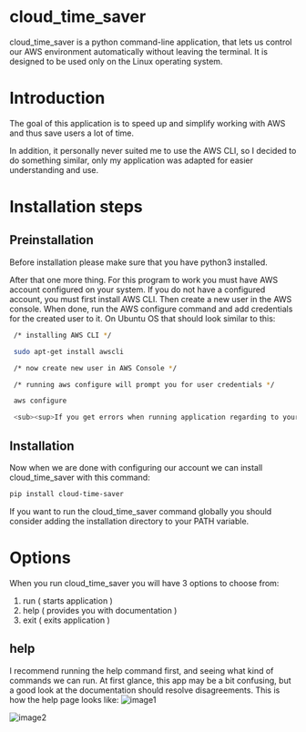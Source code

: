 # cloud_time_saver

cloud_time_saver is a python command-line application, that lets us control our AWS environment automatically without leaving the terminal.
It is designed to be used only on the Linux operating system.

# Introduction

The goal of this application is to speed up and simplify working with AWS and thus save users a lot of time.

In addition, it personally never suited me to use the AWS CLI, so I decided to do something similar, only my application was adapted for easier understanding and use.

# Installation steps

## Preinstallation 
Before installation please make sure that you have python3 installed.

After that one more thing. For this program to work you must have AWS account configured on your system.
If you do not have a configured account, you must first install AWS CLI.
Then create a new user in the AWS console. When done, run the AWS configure command and add credentials for the created user to it.
On Ubuntu OS that should look similar to this:
```bash
 /* installing AWS CLI */

 sudo apt-get install awscli

 /* now create new user in AWS Console */

 /* running aws configure will prompt you for user credentials */

 aws configure

 <sub><sup>If you get errors when running application regarding to your AWS User settings, you can run: pip3 install --upgrade awscli</sup></sub>
```

## Installation
Now when we are done with configuring our account we can install cloud_time_saver with this command:
```bash
pip install cloud-time-saver
```
If you want to run the cloud_time_saver command globally you should consider adding the installation directory to your PATH variable.


# Options
When you run cloud_time_saver you will have 3 options to choose from:
1. run ( starts application )
2. help ( provides you with documentation )
3. exit ( exits application )

## help
I recommend running the help command first, and seeing what kind of commands we can run. At first glance, this app may be a bit confusing, but a good look at the documentation should resolve disagreements.
This is how the help page looks like:
![image1](https://raw.githubusercontent.com/JaSamLudiMoskri/cloud_time_saver/main/Screenshot%202021-11-27%20141217.png)

![image2](https://raw.githubusercontent.com/JaSamLudiMoskri/cloud_time_saver/main/Screenshot%202021-11-27%20141300.png)


 



